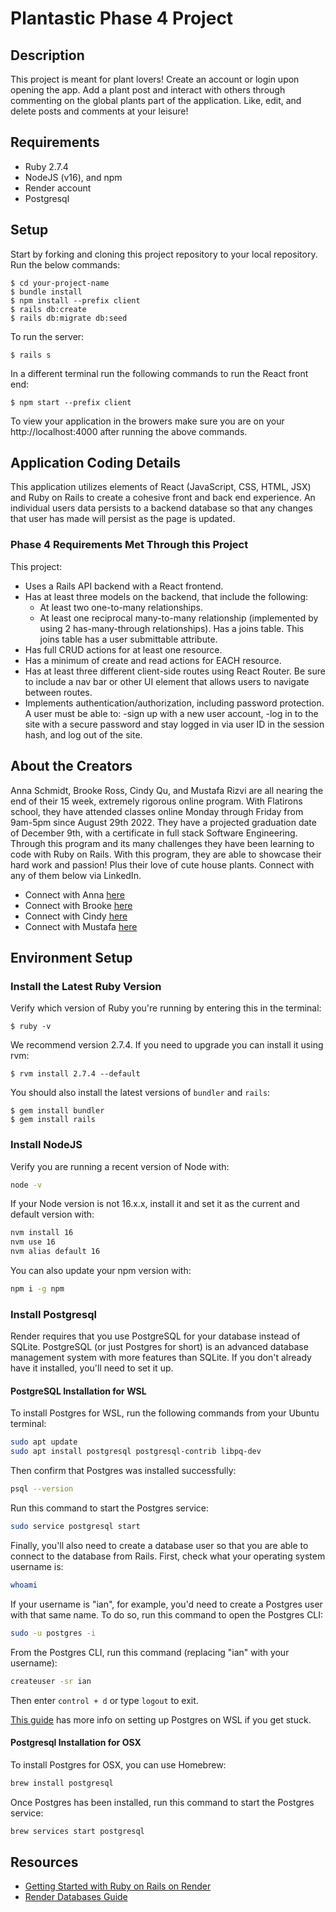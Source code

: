 # Plantastic Phase 4 Project

## Description

This project is meant for plant lovers! Create an account or login upon opening the app. Add a plant post and interact with others through commenting on the global plants part of the application. Like, edit, and delete posts and comments at your leisure!  

## Requirements

- Ruby 2.7.4
- NodeJS (v16), and npm
- Render account
- Postgresql

## Setup

Start by forking and cloning this project repository to your local repository. Run the below commands:

```console
$ cd your-project-name
$ bundle install
$ npm install --prefix client
$ rails db:create
$ rails db:migrate db:seed
```

To run the server:
```console
$ rails s
```

In a different terminal run the following commands to run the React front end:
```console
$ npm start --prefix client
```

To view your application in the browers make sure you are on your http://localhost:4000 after running the above commands.

## Application Coding Details

This application utilizes elements of React (JavaScript, CSS, HTML, JSX) and Ruby on Rails to create a cohesive front and back end experience. An individual users data persists to a backend database so that any changes that user has made will persist as the page is updated. 

### Phase 4 Requirements Met Through this Project
This project:

- Uses a Rails API backend with a React frontend.
- Has at least three models on the backend, that include the following:
  - At least two one-to-many relationships.
  - At least one reciprocal many-to-many relationship (implemented by using 2 has-many-through relationships). Has a joins table. This joins table has a user submittable attribute.
- Has full CRUD actions for at least one resource.
- Has a minimum of create and read actions for EACH resource.
- Has at least three different client-side routes using React Router. Be sure to include a nav bar or other UI element that allows users to navigate between routes.
- Implements authentication/authorization, including password protection. A user must be able to:
  -sign up with a new user account,
  -log in to the site with a secure password and stay logged in via user ID in the session hash, and
log out of the site.

## About the Creators 
Anna Schmidt, Brooke Ross, Cindy Qu, and Mustafa Rizvi are all nearing the end of their 15 week, extremely rigorous online program. With Flatirons school, they have attended classes online Monday through Friday from 9am-5pm since August 29th 2022. They have a projected graduation date of December 9th, with a certificate in full stack Software Engineering. Through this program and its many challenges they have been learning to code with Ruby on Rails. With this program, they are able to showcase their hard work and passion! Plus their love of cute house plants. Connect with any of them below via LinkedIn.

- Connect with Anna [here](https://www.linkedin.com/in/annaschmidt1697/)
- Connect with Brooke [here](https://www.linkedin.com/in/brooke-ross-se/)
- Connect with Cindy [here](https://www.linkedin.com/in/cindy-qu/)
- Connect with Mustafa [here](https://www.linkedin.com/in/mustafa-rizvi-970494138/)
## Environment Setup

### Install the Latest Ruby Version

Verify which version of Ruby you're running by entering this in the terminal:

```console
$ ruby -v
```

We recommend version 2.7.4. If you need to upgrade you can install it using rvm:

```console
$ rvm install 2.7.4 --default
```

You should also install the latest versions of `bundler` and `rails`:

```console
$ gem install bundler
$ gem install rails
```

### Install NodeJS

Verify you are running a recent version of Node with:

```sh
node -v
```

If your Node version is not 16.x.x, install it and set it as the current and
default version with:

```sh
nvm install 16
nvm use 16
nvm alias default 16
```

You can also update your npm version with:

```sh
npm i -g npm
```

### Install Postgresql

Render requires that you use PostgreSQL for your database instead of SQLite.
PostgreSQL (or just Postgres for short) is an advanced database management
system with more features than SQLite. If you don't already have it installed,
you'll need to set it up.

#### PostgreSQL Installation for WSL

To install Postgres for WSL, run the following commands from your Ubuntu terminal:

```sh
sudo apt update
sudo apt install postgresql postgresql-contrib libpq-dev
```

Then confirm that Postgres was installed successfully:

```sh
psql --version
```

Run this command to start the Postgres service:

```sh
sudo service postgresql start
```

Finally, you'll also need to create a database user so that you are able to
connect to the database from Rails. First, check what your operating system
username is:

```sh
whoami
```

If your username is "ian", for example, you'd need to create a Postgres user
with that same name. To do so, run this command to open the Postgres CLI:

```sh
sudo -u postgres -i
```

From the Postgres CLI, run this command (replacing "ian" with your username):

```sh
createuser -sr ian
```

Then enter `control + d` or type `logout` to exit.

[This guide][postgresql wsl] has more info on setting up Postgres on WSL if you
get stuck.

[postgresql wsl]: https://docs.microsoft.com/en-us/windows/wsl/tutorials/wsl-database#install-postgresql

#### Postgresql Installation for OSX

To install Postgres for OSX, you can use Homebrew:

```sh
brew install postgresql
```

Once Postgres has been installed, run this command to start the Postgres
service:

```sh
brew services start postgresql
```

## Resources

- [Getting Started with Ruby on Rails on Render](https://render.com/docs/deploy-rails)
- [Render Databases Guide](https://render.com/docs/databases)
